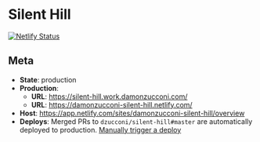 # Silent Hill

[![Netlify Status](https://api.netlify.com/api/v1/badges/9486a71f-a9cf-43af-ba99-76e4b547e058/deploy-status)](https://app.netlify.com/sites/damonzucconi-silent-hill/deploys)

## Meta

- **State**: production
- **Production**:
  - **URL**: https://silent-hill.work.damonzucconi.com/
  - **URL**: https://damonzucconi-silent-hill.netlify.com/
- **Host**: https://app.netlify.com/sites/damonzucconi-silent-hill/overview
- **Deploys**: Merged PRs to `dzucconi/silent-hill#master` are automatically deployed to production. [Manually trigger a deploy](https://app.netlify.com/sites/damonzucconi-silent-hill/deploys)
